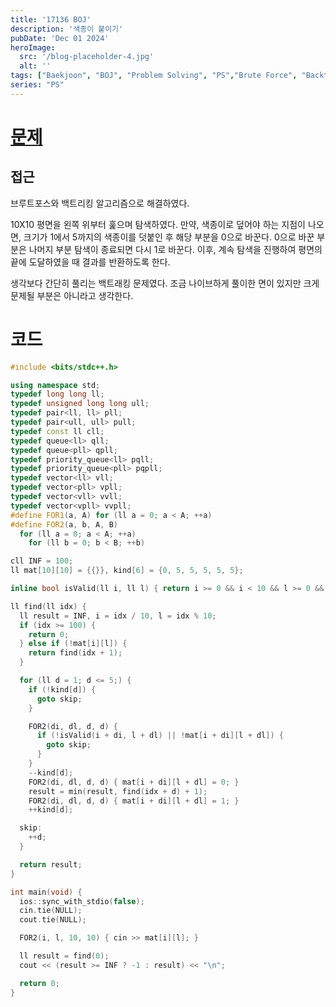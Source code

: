 ```yaml
---
title: '17136 BOJ'
description: '색종이 붙이기'
pubDate: 'Dec 01 2024'
heroImage:
  src: '/blog-placeholder-4.jpg'
  alt: ''
tags: ["Baekjoon", "BOJ", "Problem Solving", "PS","Brute Force", "Backtracking"]
series: "PS"
---
```


# [문제](https://www.acmicpc.net/problem/17136)

## 접근

브루트포스와 백트리킹 알고리즘으로 해결하였다.

10X10 평면을 왼쪽 위부터 훑으며 탐색하였다.
만약, 색종이로 덮어야 하는 지점이 나오면, 크기가 1에서 5까지의 색종이를 덧붙인 후 해당 부분을 0으로 바꾼다.
0으로 바꾼 부분은 나머지 부분 탐색이 종료되면 다시 1로 바꾼다.
이후, 계속 탐색을 진행하여 평면의 끝에 도달하였을 때 결과를 반환하도록 한다.

생각보다 간단히 풀리는 백트래킹 문제였다. 조금 나이브하게 풀이한 면이 있지만 크게 문제될 부분은 아니라고 생각한다.

# 코드

```c++
#include <bits/stdc++.h>

using namespace std;
typedef long long ll;
typedef unsigned long long ull;
typedef pair<ll, ll> pll;
typedef pair<ull, ull> pull;
typedef const ll cll;
typedef queue<ll> qll;
typedef queue<pll> qpll;
typedef priority_queue<ll> pqll;
typedef priority_queue<pll> pqpll;
typedef vector<ll> vll;
typedef vector<pll> vpll;
typedef vector<vll> vvll;
typedef vector<vpll> vvpll;
#define FOR1(a, A) for (ll a = 0; a < A; ++a)
#define FOR2(a, b, A, B)                                                       \
  for (ll a = 0; a < A; ++a)                                                   \
    for (ll b = 0; b < B; ++b)

cll INF = 100;
ll mat[10][10] = {{}}, kind[6] = {0, 5, 5, 5, 5, 5};

inline bool isValid(ll i, ll l) { return i >= 0 && i < 10 && l >= 0 && l < 10; }

ll find(ll idx) {
  ll result = INF, i = idx / 10, l = idx % 10;
  if (idx >= 100) {
    return 0;
  } else if (!mat[i][l]) {
    return find(idx + 1);
  }

  for (ll d = 1; d <= 5;) {
    if (!kind[d]) {
      goto skip;
    }

    FOR2(di, dl, d, d) {
      if (!isValid(i + di, l + dl) || !mat[i + di][l + dl]) {
        goto skip;
      }
    }
    --kind[d];
    FOR2(di, dl, d, d) { mat[i + di][l + dl] = 0; }
    result = min(result, find(idx + d) + 1);
    FOR2(di, dl, d, d) { mat[i + di][l + dl] = 1; }
    ++kind[d];

  skip:
    ++d;
  }

  return result;
}

int main(void) {
  ios::sync_with_stdio(false);
  cin.tie(NULL);
  cout.tie(NULL);

  FOR2(i, l, 10, 10) { cin >> mat[i][l]; }

  ll result = find(0);
  cout << (result >= INF ? -1 : result) << "\n";

  return 0;
}
```